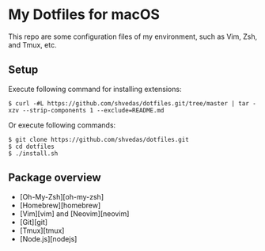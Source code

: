 # My Dotfiles for macOS

This repo are some configuration files of my environment, such as Vim, Zsh, and Tmux, etc.

## Setup
Execute following command for installing extensions:
```bin/sh
$ curl -#L https://github.com/shvedas/dotfiles.git/tree/master | tar -xzv --strip-components 1 --exclude=README.md
```
Or execute following commands:
```bin/sh
$ git clone https://github.com/shvedas/dotfiles.git
$ cd dotfiles
$ ./install.sh
```

## Package overview

* [Oh-My-Zsh][oh-my-zsh]
* [Homebrew][homebrew]
* [Vim][vim] and [Neovim][neovim]
* [Git][git]
* [Tmux][tmux]
* [Node.js][nodejs]

